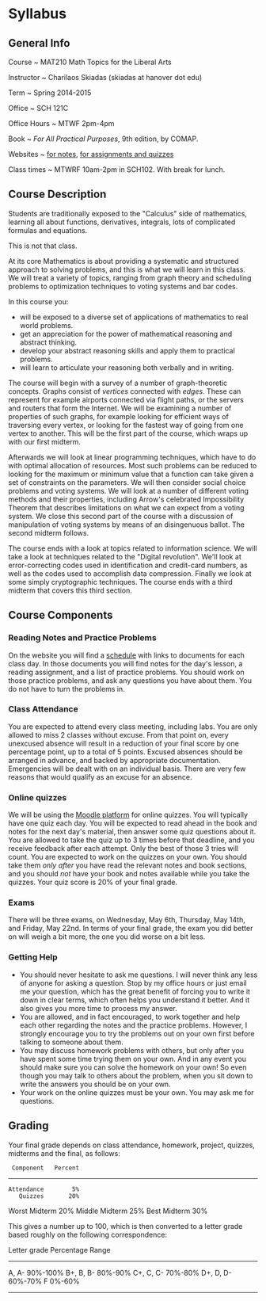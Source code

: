# Syllabus

## General Info

Course
  ~ MAT210 Math Topics for the Liberal Arts

Instructor
  ~ Charilaos Skiadas (skiadas at hanover dot edu)

Term
  ~ Spring 2014-2015

Office
  ~ SCH 121C

Office Hours
  ~ MTWF 2pm-4pm

Book
  ~ *For All Practical Purposes*, 9th edition, by COMAP.

Websites
  ~ [for notes](skiadas.github.io/MathTopicsCourse/site/), [for assignments and quizzes](https://moodle.hanover.edu/course/view.php?id=676)

Class times
  ~ MTWRF 10am-2pm in SCH102. With break for lunch.

## Course Description

Students are traditionally exposed to the "Calculus" side of mathematics, learning all about functions, derivatives, integrals, lots of complicated formulas and equations.

This is not that class.

At its core Mathematics is about providing a systematic and structured approach to solving problems, and this is what we will learn in this class. We will treat a variety of topics, ranging from graph theory and scheduling problems to optimization techniques to voting systems and bar codes.

In this course you:

- will be exposed to a diverse set of applications of mathematics to real world problems.
- get an appreciation for the power of mathematical reasoning and abstract thinking.
- develop your abstract reasoning skills and apply them to practical problems.
- will learn to articulate your reasoning both verbally and in writing.

The course will begin with a survey of a number of graph-theoretic concepts. Graphs consist of *vertices* connected with *edges*. These can represent for example airports connected via flight paths, or the servers and routers that form the Internet. We will be examining a number of properties of such graphs, for example looking for efficient ways of traversing every vertex, or looking for the fastest way of going from one vertex to another. This will be the first part of the course, which wraps up with our first midterm.

Afterwards we will look at linear programming techniques, which have to do with optimal allocation of resources. Most such problems can be reduced to looking for the maximum or minimum value that a function can take given a set of constraints on the parameters. We will then consider social choice problems and voting systems. We will look at a number of different voting methods and their properties, including Arrow's celebrated Impossibility Theorem that describes limitations on what we can expect from a voting system. We close this second part of the course with a discussion of manipulation of voting systems by means of an disingenuous ballot. The second midterm follows.

The course ends with a look at topics related to information science. We will take a look at techniques related to the "Digital revolution". We'll look at error-correcting codes used in identification and credit-card numbers, as well as the codes used to accomplish data compression. Finally we look at some simply cryptographic techniques. The course ends with a third midterm that covers this third section.

## Course Components

### Reading Notes and Practice Problems

On the website you will find a [schedule](http://skiadas.github.io/MathTopicsCourse/site/schedule.html) with links to documents for each class day. In those documents you will find notes for the day's lesson, a reading assignment, and a list of practice problems. You should work on those practice problems, and ask any questions you have about them. You do not have to turn the problems in.

### Class Attendance

You are expected to attend every class meeting, including labs. You are only allowed to miss 2 classes without excuse. From that point on, every unexcused absence will result in a reduction of your final score by one percentage point, up to a total of 5 points. Excused absences should be arranged in advance, and backed by appropriate documentation. Emergencies will be dealt with on an individual basis. There are very few reasons that would qualify as an excuse for an absence.

### Online quizzes

We will be using the [Moodle platform](http://moodle.hanover.edu) for online quizzes. You will typically have one quiz each day. You will be expected to read ahead in the book and notes for the next day's material, then answer some quiz questions about it. You are allowed to take the quiz up to 3 times before that deadline, and you receive feedback after each attempt. Only the best of those 3 tries will count. You are expected to work on the quizzes on your own. You should take them *only after* you have read the relevant notes and book sections, and you should *not* have your book and notes available while you take the quizzes. Your quiz score is 20% of your final grade.

### Exams

There will be three exams, on Wednesday, May 6th, Thursday, May 14th, and Friday, May 22nd. In terms of your final grade, the exam you did better on will weigh a bit more, the one you did worse on a bit less.

### Getting Help

- You should never hesitate to ask me questions. I will never think any less of anyone for asking a question. Stop by my office hours or just email me your question, which has the great benefit of forcing you to write it down in clear terms, which often helps you understand it better. And it also gives you more time to process my answer.
- You are allowed, and in fact encouraged, to work together and help each other regarding the notes and the practice problems. However, I strongly encourage you to try the problems out on your own first before talking to someone about them.
- You may discuss homework problems with others, but only after you have spent some time trying them on your own. And in any event you should make sure you can solve the homework on your own! So even though you may talk to others about the problem, when you sit down to write the answers you should be on your own.
- Your work on the online quizzes must be your own. You may ask me for questions.

## Grading

Your final grade depends on class attendance, homework, project, quizzes, midterms and the final, as follows:

     Component   Percent
--------------  --------
    Attendance        5%
       Quizzes       20%
 Worst Midterm       20%
Middle Midterm       25%
  Best Midterm       30%

This gives a number up to 100, which is then converted to a letter grade based roughly on the following correspondence:

 Letter grade     Percentage Range
--------------   -----------------
   A, A-                  90%-100%
   B+, B, B-               80%-90%
   C+, C, C-               70%-80%
   D+, D, D-               60%-70%
      F                     0%-60%
--------------   -----------------

